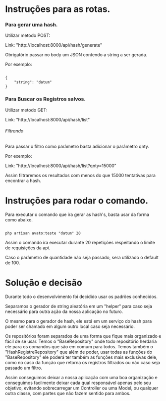 # Instruções para as rotas.
### Para gerar uma hash.
Utilizar metodo POST:

Link: "http://localhost:8000/api/hash/generate"

Obrigatório passar no body um JSON contendo a string a ser gerada.

Por exemplo:

<code>
{
    "string": "datum"
}
</code>

### Para Buscar os Registros salvos.
Utilizar metodo GET:

Link: "http://localhost:8000/api/hash/list"


###### Filtrando
Para passar o filtro como parâmetro basta adicionar o parâmetro qnty.

Por exemplo:

Link: "http://localhost:8000/api/hash/list?qnty=15000"

Assim filtraremos os resultados com menos do que 15000 tentativas para encontrar a hash.

# Instruções para rodar o comando.

Para executar o comando que ira gerar as hash's, basta usar da forma como abaixo.

<code>
php artisan avato:teste "datum" 20
</code>

Assim o comando ira executar durante 20 repetições respeitando o limite de requisições da api.

Caso o parâmetro de quantidade não seja passado, sera utilizado o default de 100.


# Solução e decisão

Durante todo o desenvolvimento foi decidido usar os padrões conhecidos.

Separamos o gerador de string aleatória em um "helper" para caso seja necessário para outra ação da nossa aplicação no futuro.

O mesmo para o gerador de hash, ele está em um serviço do hash para poder ser chamado em algum outro local caso seja necessário.

Os repositórios foram separados de uma forma que fique mais organizado e fácil de se usar.
Temos o "BaseRepository" onde todo repositório herdaria ele para os comandos que são em comum para todos.
Temos também o "HashRegistreRepository" que além de poder, usar todas as funções do "BaseRepository" ele poderá ter também as funções mais exclusivas dele, como no caso da função que retorna os registros filtrados ou não caso seja passado um filtro.

Assim conseguimos deixar a nossa aplicação com uma boa organização e conseguimos facilmente deixar cada qual responsável apenas pelo seu objetivo, evitando sobrecarregar um Controller ou uma Model, ou qualquer outra classe, com partes que não fazem sentido para ambos.
